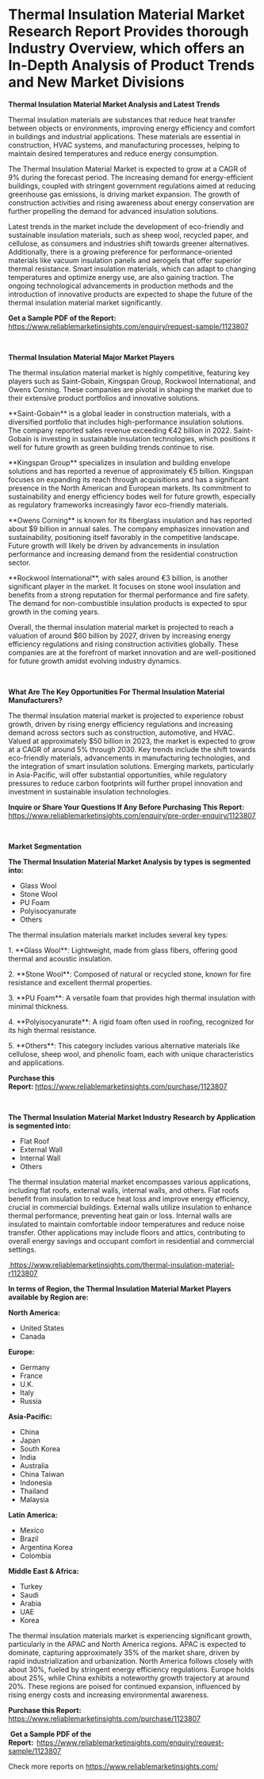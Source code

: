 <p><h1>Thermal Insulation Material Market Research Report Provides thorough Industry Overview, which offers an In-Depth Analysis of Product Trends and New Market Divisions</h1></p><p><strong>Thermal Insulation Material Market Analysis and Latest Trends</strong></p>
<p><p>Thermal insulation materials are substances that reduce heat transfer between objects or environments, improving energy efficiency and comfort in buildings and industrial applications. These materials are essential in construction, HVAC systems, and manufacturing processes, helping to maintain desired temperatures and reduce energy consumption.</p><p>The Thermal Insulation Material Market is expected to grow at a CAGR of 9% during the forecast period. The increasing demand for energy-efficient buildings, coupled with stringent government regulations aimed at reducing greenhouse gas emissions, is driving market expansion. The growth of construction activities and rising awareness about energy conservation are further propelling the demand for advanced insulation solutions.</p><p>Latest trends in the market include the development of eco-friendly and sustainable insulation materials, such as sheep wool, recycled paper, and cellulose, as consumers and industries shift towards greener alternatives. Additionally, there is a growing preference for performance-oriented materials like vacuum insulation panels and aerogels that offer superior thermal resistance. Smart insulation materials, which can adapt to changing temperatures and optimize energy use, are also gaining traction. The ongoing technological advancements in production methods and the introduction of innovative products are expected to shape the future of the thermal insulation material market significantly.</p></p>
<p><strong>Get a Sample PDF of the Report:&nbsp;</strong> <a href="https://www.reliablemarketinsights.com/enquiry/request-sample/1123807?utm_campaign=3314&utm_medium=2&utm_source=Github&utm_content=ia&utm_term=01042025&utm_id=thermal-insulation-material">https://www.reliablemarketinsights.com/enquiry/request-sample/1123807</a></p>
<p>&nbsp;</p>
<p><strong>Thermal Insulation Material Major Market Players</strong></p>
<p><p>The thermal insulation material market is highly competitive, featuring key players such as Saint-Gobain, Kingspan Group, Rockwool International, and Owens Corning. These companies are pivotal in shaping the market due to their extensive product portfolios and innovative solutions.</p><p>**Saint-Gobain** is a global leader in construction materials, with a diversified portfolio that includes high-performance insulation solutions. The company reported sales revenue exceeding €42 billion in 2022. Saint-Gobain is investing in sustainable insulation technologies, which positions it well for future growth as green building trends continue to rise.</p><p>**Kingspan Group** specializes in insulation and building envelope solutions and has reported a revenue of approximately €5 billion. Kingspan focuses on expanding its reach through acquisitions and has a significant presence in the North American and European markets. Its commitment to sustainability and energy efficiency bodes well for future growth, especially as regulatory frameworks increasingly favor eco-friendly materials.</p><p>**Owens Corning** is known for its fiberglass insulation and has reported about $9 billion in annual sales. The company emphasizes innovation and sustainability, positioning itself favorably in the competitive landscape. Future growth will likely be driven by advancements in insulation performance and increasing demand from the residential construction sector.</p><p>**Rockwool International**, with sales around €3 billion, is another significant player in the market. It focuses on stone wool insulation and benefits from a strong reputation for thermal performance and fire safety. The demand for non-combustible insulation products is expected to spur growth in the coming years.</p><p>Overall, the thermal insulation material market is projected to reach a valuation of around $60 billion by 2027, driven by increasing energy efficiency regulations and rising construction activities globally. These companies are at the forefront of market innovation and are well-positioned for future growth amidst evolving industry dynamics.</p></p>
<p>&nbsp;</p>
<p><strong>What Are The Key Opportunities For Thermal Insulation Material Manufacturers?</strong></p>
<p><p>The thermal insulation material market is projected to experience robust growth, driven by rising energy efficiency regulations and increasing demand across sectors such as construction, automotive, and HVAC. Valued at approximately $50 billion in 2023, the market is expected to grow at a CAGR of around 5% through 2030. Key trends include the shift towards eco-friendly materials, advancements in manufacturing technologies, and the integration of smart insulation solutions. Emerging markets, particularly in Asia-Pacific, will offer substantial opportunities, while regulatory pressures to reduce carbon footprints will further propel innovation and investment in sustainable insulation technologies.</p></p>
<p><strong>Inquire or Share Your Questions If Any Before Purchasing This Report:</strong> <a href="https://www.reliablemarketinsights.com/enquiry/pre-order-enquiry/1123807?utm_campaign=3314&utm_medium=2&utm_source=Github&utm_content=ia&utm_term=01042025&utm_id=thermal-insulation-material">https://www.reliablemarketinsights.com/enquiry/pre-order-enquiry/1123807</a></p>
<p>&nbsp;</p>
<p><strong>Market Segmentation</strong></p>
<p><strong>The Thermal Insulation Material Market Analysis by types is segmented into:</strong></p>
<p><ul><li>Glass Wool</li><li>Stone Wool</li><li>PU Foam</li><li>Polyisocyanurate</li><li>Others</li></ul></p>
<p><p>The thermal insulation materials market includes several key types: </p><p>1. **Glass Wool**: Lightweight, made from glass fibers, offering good thermal and acoustic insulation.</p><p>2. **Stone Wool**: Composed of natural or recycled stone, known for fire resistance and excellent thermal properties. </p><p>3. **PU Foam**: A versatile foam that provides high thermal insulation with minimal thickness.</p><p>4. **Polyisocyanurate**: A rigid foam often used in roofing, recognized for its high thermal resistance.</p><p>5. **Others**: This category includes various alternative materials like cellulose, sheep wool, and phenolic foam, each with unique characteristics and applications.</p></p>
<p><strong>Purchase this Report:&nbsp;</strong><a href="https://www.reliablemarketinsights.com/purchase/1123807?utm_campaign=3314&utm_medium=2&utm_source=Github&utm_content=ia&utm_term=01042025&utm_id=thermal-insulation-material">https://www.reliablemarketinsights.com/purchase/1123807</a></p>
<p>&nbsp;</p>
<p><strong>The Thermal Insulation Material Market Industry Research by Application is segmented into:</strong></p>
<p><ul><li>Flat Roof</li><li>External Wall</li><li>Internal Wall</li><li>Others</li></ul></p>
<p><p>The thermal insulation material market encompasses various applications, including flat roofs, external walls, internal walls, and others. Flat roofs benefit from insulation to reduce heat loss and improve energy efficiency, crucial in commercial buildings. External walls utilize insulation to enhance thermal performance, preventing heat gain or loss. Internal walls are insulated to maintain comfortable indoor temperatures and reduce noise transfer. Other applications may include floors and attics, contributing to overall energy savings and occupant comfort in residential and commercial settings.</p></p>
<p><a href="https://www.reliablemarketinsights.com/thermal-insulation-material-r1123807?utm_campaign=3314&utm_medium=2&utm_source=Github&utm_content=ia&utm_term=01042025&utm_id=thermal-insulation-material">&nbsp;https://www.reliablemarketinsights.com/thermal-insulation-material-r1123807</a></p>
<p><strong>In terms of Region, the Thermal Insulation Material Market Players available by Region are:</strong></p>
<p>
    <p> <strong> North America: </strong>
        <ul>
            <li>United States</li>
            <li>Canada</li>
        </ul>
        </p> 
    <p> <strong> Europe: </strong>
        <ul>
            <li>Germany</li>
            <li>France</li>
            <li>U.K.</li>
            <li>Italy</li>
            <li>Russia</li>
        </ul>
        </p> 
    <p> <strong> Asia-Pacific: </strong>
        <ul>
            <li>China</li>
            <li>Japan</li>
            <li>South Korea</li>
            <li>India</li>
            <li>Australia</li>
            <li>China Taiwan</li>
            <li>Indonesia</li>
            <li>Thailand</li>
            <li>Malaysia</li>
        </ul>
        </p> 
    <p> <strong> Latin America: </strong>
        <ul>
            <li>Mexico</li>
            <li>Brazil</li>
            <li>Argentina Korea</li>
            <li>Colombia</li>
        </ul>
        </p> 
    <p> <strong> Middle East & Africa: </strong>
        <ul>
            <li>Turkey</li>
            <li>Saudi</li>
            <li>Arabia</li>
            <li>UAE</li>
            <li>Korea</li>
        </ul>
    </p>
    </p>
<p><p>The thermal insulation materials market is experiencing significant growth, particularly in the APAC and North America regions. APAC is expected to dominate, capturing approximately 35% of the market share, driven by rapid industrialization and urbanization. North America follows closely with about 30%, fueled by stringent energy efficiency regulations. Europe holds about 25%, while China exhibits a noteworthy growth trajectory at around 20%. These regions are poised for continued expansion, influenced by rising energy costs and increasing environmental awareness.</p></p>
<p><strong>Purchase this Report: </strong><a href="https://www.reliablemarketinsights.com/purchase/1123807?utm_campaign=3314&utm_medium=2&utm_source=Github&utm_content=ia&utm_term=01042025&utm_id=thermal-insulation-material">https://www.reliablemarketinsights.com/purchase/1123807</a></p>
<p>&nbsp;<strong>Get a Sample PDF of the Report:&nbsp;&nbsp;</strong><a href="https://www.reliablemarketinsights.com/enquiry/request-sample/1123807?utm_campaign=3314&utm_medium=2&utm_source=Github&utm_content=ia&utm_term=01042025&utm_id=thermal-insulation-material">https://www.reliablemarketinsights.com/enquiry/request-sample/1123807</a></p>
<p><strong></strong></p>
<p>Check more reports on <a href="https://www.reliablemarketinsights.com/?utm_campaign=3314&utm_medium=2&utm_source=Github&utm_content=ia&utm_term=01042025&utm_id=thermal-insulation-material">https://www.reliablemarketinsights.com/</a></p>